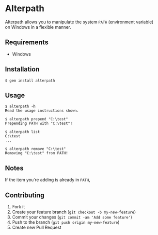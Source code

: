 # Alterpath

Alterpath allows you to manipulate the system `PATH` (environment variable) on Windows in a flexible manner.

## Requirements

- Windows

## Installation

    $ gem install alterpath

## Usage

	$ alterpath -h
	Read the usage instructions shown.

	$ alterpath prepend "C:\test"
	Prepending PATH with "C:\test"!

	$ alterpath list
	C:\test
	...

	$ alterpath remove "C:\test"
	Removing "C:\test" from PATH!


## Notes

If the item you're adding is already in `PATH`, 

## Contributing

1. Fork it
2. Create your feature branch (`git checkout -b my-new-feature`)
3. Commit your changes (`git commit -am 'Add some feature'`)
4. Push to the branch (`git push origin my-new-feature`)
5. Create new Pull Request
